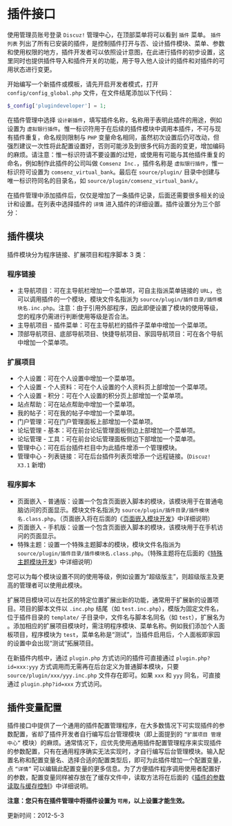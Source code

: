 # 插件接口
使用管理员账号登录 `Discuz!` 管理中心，在顶部菜单将可以看到 `插件` 菜单。 `插件列表` 列出了所有已安装的插件，是控制插件打开与否、设计插件模块、菜单、参数和使用权限的地方，插件开发者可以依照设计意图，在此进行插件的初步设置，这里同时也提供插件导入和插件开关的功能，用于导入他人设计的插件和对插件的可用状态进行变更。 

开始编写一个新插件或模板，请先开启开发者模式，打开 `config/config_global.php` 文件，在文件结尾添加以下代码：


```php
$_config['plugindeveloper'] = 1;
```
在插件管理中选择 `设计新插件`，填写插件名称，名称用于表明此插件的用途，例如设置为 `虚拟银行插件`。惟一标识符用于在后续的插件模块中调用本插件，不可与现有插件重复，命名规则限制与 `PHP` 变量命名相同，虽然初次设置后仍可改动，但强烈建议一次性将此配置设置好，否则可能涉及到很多代码方面的变更，增加编码的麻烦。请注意：惟一标识符请不要设置的过短，或使用有可能与其他插件重复的命名，例如制作此插件的公司叫做 `Comsenz Inc.`，插件名称是 `虚拟银行插件`，惟一标识符可设置为 `comsenz_virtual_bank`。最后在 `source/plugin/` 目录中创建与唯一标识符同名的目录名，如 `source/plugin/comsenz_virtual_bank/`。 

在插件管理中添加插件后，仅仅是增加了一条插件记录，后面还需要很多相关的设计和设置。在列表中选择插件的 `详情` 进入插件的详细设置。插件设置分为三个部分： 

## 插件模块
插件模块分为程序链接、扩展项目和程序脚本 3 类：

### 程序链接
- 主导航项目：可在主导航栏增加一个菜单项，可自主指派菜单链接的 `URL`，也可以调用插件的一个模块，模块文件名指派为 `source/plugin/插件目录/插件模块名.inc.php`。注意：由于引用外部程序，因此即便设置了模块的使用等级，您的程序仍需进行判断使用等级是否合法。 
- 主导航项目 - 插件菜单：可在主导航栏的插件子菜单中增加一个菜单项。 
- 顶部导航项目、底部导航项目、快捷导航项目、家园导航项目：可在各个导航中增加一个菜单项。 

### 扩展项目
- 个人设置：可在个人设置中增加一个菜单项。 
- 个人设置 - 个人资料：可在个人设置的个人资料页上部增加一个菜单项。 
- 个人设置 - 积分：可在个人设置的积分页上部增加一个菜单项。 
- 站点帮助：可在站点帮助中增加一个菜单项。 
- 我的帖子：可在我的帖子中增加一个菜单项。 
- 门户管理：可在门户管理面板上部增加一个菜单项。 
- 论坛管理 - 基本：可在前台论坛管理面板侧边上部增加一个菜单项。 
- 论坛管理 - 工具：可在前台论坛管理面板侧边下部增加一个菜单项。 
- 管理中心：可在后台插件栏目中为此插件增添一个管理模块。 
- 管理中心 - 列表链接：可在后台插件列表页增添一个远程链接。(`Discuz! X3.1` 新增) 

### 程序脚本
- 页面嵌入 - 普通版：设置一个包含页面嵌入脚本的模块，该模块用于在普通电脑访问的页面显示。模块文件名指派为 `source/plugin/插件目录/插件模块名.class.php`。（页面嵌入将在后面的《[页面嵌入模块开发](?ac=document&page=plugin_hook "页面嵌入模块开发")》中详细说明） 
- 页面嵌入 - 手机版：设置一个包含页面嵌入脚本的模块，该模块用于在手机访问的页面显示。 
- 特殊主题：设置一个特殊主题脚本的模块，模块文件名指派为 `source/plugin/插件目录/插件模块名.class.php`。（特殊主题将在后面的《[特殊主题模块开发](?ac=document&page=plugin_specialthread "特殊主题模块开发")》中详细说明） 

您可以为每个模块设置不同的使用等级，例如设置为“超级版主”，则超级版主及更高的管理者可以使用此模块。 

扩展项目模块可以在社区的特定位置扩展出新的功能，通常用于扩展新的设置项目。项目的脚本文件以 `.inc.php` 结尾（如 `test.inc.php`），模版为固定文件名，位于插件目录的 `template/` 子目录中，文件名与脚本名同名（如 `test`），扩展名为 。添加相应的扩展项目模块时，需注明程序模块、菜单名称。例如我们添加个人面板项目，程序模块为 `test`，菜单名称是“测试”，当插件启用后，个人面板即家园的设置中会出现“测试”拓展项目。 

在新插件内核中，通过 `plugin.php` 方式访问的插件可直接通过 `plugin.php?id=xxx:yyy` 方式调用而无需再在后台定义为普通脚本模块，只要 `source/plugin/xxx/yyy.inc.php` 文件存在即可。如果 `xxx` 和 `yyy` 同名，可直接通过 `plugin.php?id=xxx` 方式访问。 

## 插件变量配置
插件接口中提供了一个通用的插件配置管理程序，在大多数情况下可实现插件的参数配置，省却了插件开发者自行编写后台管理模块（即上面提到的 `“扩展项目 管理中心”` 模块）的麻烦。通常情况下，应优先使用通用插件配置管理程序来实现插件的参数配置，只有在通用程序确实无法实现时，才自行编写后台管理模块。输入配置名称和配置变量名、选择合适的配置类型后，即可为此插件增加一个配置变量，点 `“详情”` 可以编辑此配置变量的更多信息。为了方便插件程序调用使用者配置好的参数，配置变量同样被存放在了缓存文件中，读取方法将在后面的《[插件的参数读取与缓存控制](?ac=document&page=plugin_vars "插件的参数读取与缓存控制")》中详细说明。 

**注意：您只有在插件管理中将插件设置为 `可用`，以上设置才能生效。**

更新时间：2012-5-3

